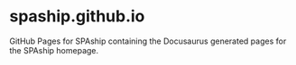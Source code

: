 # spaship.github.io
GitHub Pages for SPAship containing the Docusaurus generated pages for the SPAship homepage.
